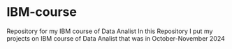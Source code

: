 # IBM-course
Repository for my IBM course of Data Analist
In this Repository I put my projects on IBM course of Data Analist that was in October-November 2024

